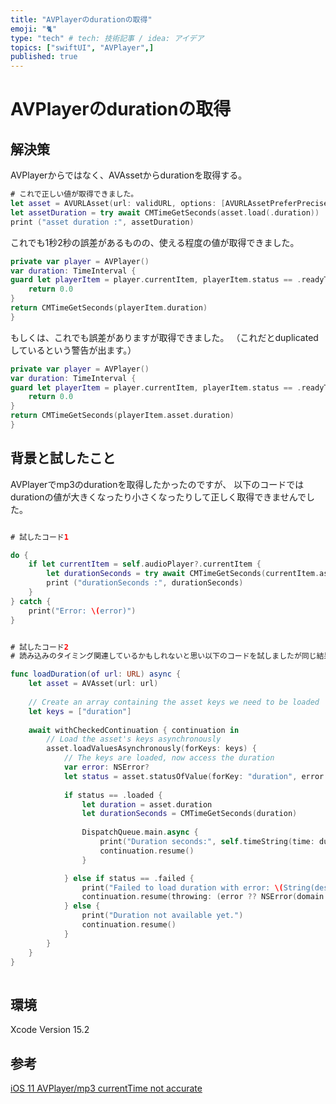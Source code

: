 ```yaml
---
title: "AVPlayerのdurationの取得"
emoji: "🐈"
type: "tech" # tech: 技術記事 / idea: アイデア
topics: ["swiftUI", "AVPlayer",]
published: true
---
```


# AVPlayerのdurationの取得


## 解決策
AVPlayerからではなく、AVAssetからdurationを取得する。

```swift
# これで正しい値が取得できました。
let asset = AVURLAsset(url: validURL, options: [AVURLAssetPreferPreciseDurationAndTimingKey: true])
let assetDuration = try await CMTimeGetSeconds(asset.load(.duration))
print ("asset duration :", assetDuration)

```

これでも1秒2秒の誤差があるものの、使える程度の値が取得できました。
```swift
private var player = AVPlayer()
var duration: TimeInterval {
guard let playerItem = player.currentItem, playerItem.status == .readyToPlay else {
    return 0.0
}
return CMTimeGetSeconds(playerItem.duration)
}
```


もしくは、これでも誤差がありますが取得できました。
（これだとduplicatedしているという警告が出ます。）
```swift
private var player = AVPlayer()
var duration: TimeInterval {
guard let playerItem = player.currentItem, playerItem.status == .readyToPlay else {
    return 0.0
}
return CMTimeGetSeconds(playerItem.asset.duration)
}
```


## 背景と試したこと

AVPlayerでmp3のdurationを取得したかったのですが、
以下のコードではdurationの値が大きくなったり小さくなったりして正しく取得できませんでした。

```swift

# 試したコード1

do {
    if let currentItem = self.audioPlayer?.currentItem {
        let durationSeconds = try await CMTimeGetSeconds(currentItem.asset.load(.duration))
        print ("durationSeconds :", durationSeconds)
    }
} catch {
    print("Error: \(error)")
}

```


```swift

# 試したコード2
# 読み込みのタイミング関連しているかもしれないと思い以下のコードを試しましたが同じ結果でした。

func loadDuration(of url: URL) async {
    let asset = AVAsset(url: url)
    
    // Create an array containing the asset keys we need to be loaded
    let keys = ["duration"]
    
    await withCheckedContinuation { continuation in
        // Load the asset's keys asynchronously
        asset.loadValuesAsynchronously(forKeys: keys) {
            // The keys are loaded, now access the duration
            var error: NSError?
            let status = asset.statusOfValue(forKey: "duration", error: &error)
            
            if status == .loaded {
                let duration = asset.duration
                let durationSeconds = CMTimeGetSeconds(duration)
                
                DispatchQueue.main.async {
                    print("Duration seconds:", self.timeString(time: durationSeconds))
                    continuation.resume()
                }

            } else if status == .failed {
                print("Failed to load duration with error: \(String(describing: error))")
                continuation.resume(throwing: (error ?? NSError(domain: "AVAssetDurationError", code: 0, userInfo: nil)) as! Never)
            } else {
                print("Duration not available yet.")
                continuation.resume()
            }
        }
    }
}
  
```

## 環境
Xcode Version 15.2

## 参考
[iOS 11 AVPlayer/mp3 currentTime not accurate](https://stackoverflow.com/questions/47158688/ios-11-avplayer-mp3-currenttime-not-accurate)

